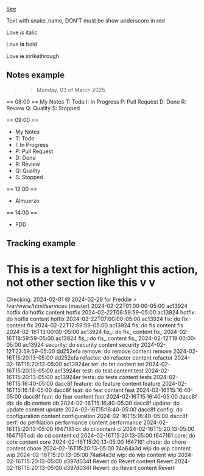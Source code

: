[See](https://www.markdownguide.org/basic-syntax/)

Text with snake_name, DON'T must be show underscore in red

Love *is* italic

Love **is** bold

Love ~~is~~ strikethrough

## Notes example

>> Monday, 03 of March 2025

== 08:00 ==
My Notes
T: Todo
I: In Progress
P: Pull Request
D: Done
R: Review
Q: Quality
S: Stopped

== 09:00 ==
- My Notes
- T: Todo
- I: In Progress
- P: Pull Request
- D: Done
- R: Review
- Q: Quality
- S: Stopped

== 12:00 ==
- Almuerzo

== 14:00 ==
- FDD

## Tracking example

This is a text for highlight this action, not other section like this
                                     v                       v
==============================================================================================================
Checking: 2024-02-01 @ 2024-02-29 for Freddie > /var/www/html/services (master)
2024-02-22T01:00:00-05:00 ac13924 hotfix do hotfix content hotfix
2024-02-22T06:59:59-05:00 ac13924 hotfix: do hotfix content hotfix
2024-02-22T07:00:00-05:00 ac13924 fix: do fix content fix
2024-02-22T12:59:59-05:00 ac13924 fis: do fis content fis
2024-02-16T13:00:00-05:00 ac13924 fix_: do fix_ content fix_
2024-02-16T18:59:59-05:00 ac13924 fis_: do fis_ content fis_
2024-02-12T19:00:00-05:00 ac13924 security: do security content security
2024-02-12T23:59:59-05:00 dd252efa remove: do remove content remove
2024-02-16T15:20:13-05:00 dd252efa refactor: do refactor content refactor
2024-02-16T15:20:13-05:00 ac13924er tet: do tet content tet
2024-02-16T15:20:13-05:00 ac13924er test: do test content test
2024-02-16T15:20:13-05:00 ac13924er tests: do tests content tests
2024-02-16T15:16:40-05:00 dacc8f feature: do feature content feature
2024-02-16T15:16:18-05:00 dacc8f feat: do feat content feat
2024-02-16T15:16:40-05:00 dacc8f fear: do fear content fear
2024-02-16T15:16:40-05:00 dacc8f db: do db content db
2024-02-16T15:16:40-05:00 dacc8f update: do update content update
2024-02-16T15:16:40-05:00 dacc8f config: do configuration content configuration
2024-02-16T15:16:40-05:00 dacc8f perf: do perfilation performance content performance
2024-02-16T15:20:13-05:00 f647161 ci: do ci content ci
2024-02-16T15:20:13-05:00 f647161 cd: do cd content cd
2024-02-16T15:20:13-05:00 f647161 core: do core content core
2024-02-16T15:20:13-05:00 f647161 chore: do chore content chore
2024-02-16T15:20:13-05:00 74a64a3d wip do wip content wip
2024-02-16T15:20:13-05:00 74a64a3d wip: do wip content wip
2024-02-16T15:20:13-05:00 d397d034f Revert do Revert content Revert
2024-02-16T15:20:13-05:00 d397d034f Revert: do Revert content Revert

